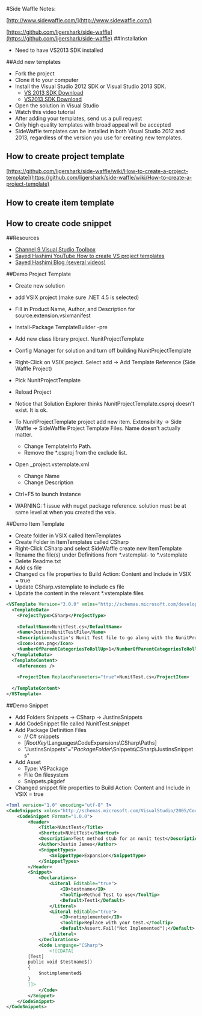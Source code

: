 #Side Waffle Notes:

[http://www.sidewaffle.com/](http://www.sidewaffle.com/)

[https://github.com/ligershark/side-waffle](https://github.com/ligershark/side-waffle)
##Installation
* Need to have VS2013 SDK installed

##Add new templates

* Fork the project
* Clone it to your computer
* Install the Visual Studio 2012 SDK or Visual Studio 2013 SDK.
	* [VS 2013 SDK Download](http://www.microsoft.com/en-us/download/details.aspx?id=30668)	
	* [VS2013 SDK Download](http://www.microsoft.com/en-us/download/details.aspx?id=40758)
* Open the solution in Visual Studio
* Watch this video tutorial
* After adding your templates, send us a pull request
* Only high quality templates with broad appeal will be accepted
* SideWaffle templates can be installed in both Visual Studio 2012 and 2013, regardless of the version you use for creating new templates.

## How to create project template
[https://github.com/ligershark/side-waffle/wiki/How-to-create-a-project-template](https://github.com/ligershark/side-waffle/wiki/How-to-create-a-project-template)

## How to create item template

## How to create code snippet

##Resources
* [Channel 9 Visual Studio Toolbox](http://channel9.msdn.com/Shows/Visual-Studio-Toolbox/SideWaffle) 
* [Sayed Hashimi YouTube How to create VS project templates](http://www.youtube.com/watch?v=z33jOo75CH4)
* [Sayed Hashimi Blog (several videos)](http://sedodream.com/2013/10/11/SideWaffleHowToCreateYourOwnVSTemplatePack.aspx)


##Demo Project Template

* Create new solution
* add VSIX project (make sure .NET 4.5 is selected)
* Fill in Product Name, Author, and Description for source.extension.vsixmanifest
* Install-Package TemplateBuilder -pre
* Add new class library project.  NunitProjectTemplate
* Config Manager for solution and turn off building NunitProjectTemplate
* Right-Click on VSIX project.  Select add -> Add Template Reference (Side Waffle Project) 
* Pick NunitProjectTemplate
* Reload Project
* Notice that Solution Explorer thinks NunitProjectTemplate.csproj doesn't exist.  It is ok.
* To NunitProjectTemplate project add new item.  Extensibility -> Side Waffle -> SideWaffle Project Template Files.  Name doesn't actually matter.
	* Change TemplateInfo Path. <TemplateInfo Path="CSharp\JustinTest"/>
	* Remove the *.csproj from the exclude list.
* Open _project.vstemplate.xml
	* Change Name
	* Change Description
* Ctrl+F5 to launch Instance

* WARNING: 1 issue with nuget package reference.  solution must be at same level at when you created the vsix.

##Demo Item Template

* Create folder in VSIX called ItemTemplates
* Create Folder in ItemTemplates called CSharp
* Right-Click CSharp and select SideWaffle create new ItemTemplate
* Rename the file(s) under Definitions from *.vstemplat- to *.vstemplate
* Delete Readme.txt
* Add cs file
* Changed cs file properties to Build Action: Content and Include in VSIX = true
* Update CSharp.vstemplate to include cs file
* Update the content in the relevant *.vstemplate files

```xml
<VSTemplate Version="3.0.0" xmlns="http://schemas.microsoft.com/developer/vstemplate/2005" Type="Item">
  <TemplateData>
	<ProjectType>CSharp</ProjectType>
	
	<DefaultName>NunitTest.cs</DefaultName>
	<Name>JustinsNunitTestFile</Name>
	<Description>Justin's Nunit Test file to go along with the NunitProjectTemplate.  Create a new file with all of the Nunit setup done.</Description>    
	<Icon>icon.png</Icon>
	<NumberOfParentCategoriesToRollUp>1</NumberOfParentCategoriesToRollUp>
  </TemplateData>
  <TemplateContent>
	<References />
	 
	<ProjectItem ReplaceParameters="true">NunitTest.cs</ProjectItem>
	
  </TemplateContent>
</VSTemplate>
```
	
##Demo Snippet

* Add Folders Snippets -> CSharp -> JustinsSnippets
* Add CodeSnippet file called NunitTest.snippet
* Add Package Definition Files
	* // C# snippets
	* [$RootKey$\Languages\CodeExpansions\CSharp\Paths]
	* "JustinsSnippets"="$PackageFolder$\Snippets\CSharp\JustinsSnippets"
* Add Asset 
	* Type: VSPackage
	* File On filesystem
	* Snippets.pkgdef
* Changed snippet file properties to Build Action: Content and Include in VSIX = true

``` xml
<?xml version="1.0" encoding="utf-8" ?>
<CodeSnippets xmlns="http://schemas.microsoft.com/VisualStudio/2005/CodeSnippet">
	<CodeSnippet Format="1.0.0">
		<Header>
			<Title>NUnitTest</Title>
			<Shortcut>NUnitTest</Shortcut>
			<Description>Test method stub for an nunit test</Description>
			<Author>Justin James</Author>
			<SnippetTypes>
				<SnippetType>Expansion</SnippetType>
			</SnippetTypes>
		</Header>
		<Snippet>
			<Declarations>
				<Literal Editable="true">
					<ID>testname</ID>
					<ToolTip>Method Test to use</ToolTip>
					<Default>Test1</Default>
				</Literal>
				<Literal Editable="true">
					<ID>notimplemented</ID>
					<ToolTip>Replace with your test.</ToolTip>
					<Default>Assert.Fail("Not Implemented");</Default>
				</Literal>
			</Declarations>
			<Code Language="CSharp">
				<![CDATA[
		[Test]
		public void $testname$()
		{
			$notimplemented$
		}
		]]>
			</Code>
		</Snippet>
	</CodeSnippet>
</CodeSnippets>
```
